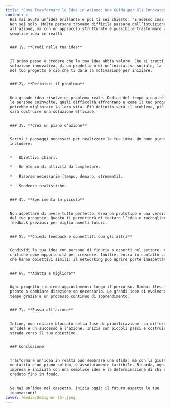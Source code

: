 ```yaml
---
title: "Come Trasformare le Idee in Azione: Una Guida per Gli Innovatori"
content: >-
  Hai mai avuto un’idea brillante e poi ti sei chiesto: “E adesso cosa faccio?”
  Non sei solo. Molte persone trovano difficile passare dall’intuizione
  all’azione, ma con un approccio strutturato è possibile trasformare una
  semplice idea in realtà


  ### 1\. **Credi nella tua idea**


  Il primo passo è credere che la tua idea abbia valore. Che si tratti di una
  soluzione innovativa, di un prodotto o di un’iniziativa sociale, la fiducia
  nel tuo progetto è ciò che ti darà la motivazione per iniziare.


  ### 2\. **Definisci il problema**


  Una grande idea risolve un problema reale. Dedica del tempo a capire chi sono
  le persone coinvolte, quali difficoltà affrontano e come il tuo progetto
  potrebbe migliorare la loro vita. Più definito sarà il problema, più facile
  sarà costruire una soluzione efficace.


  ### 3\. **Crea un piano d’azione**


  Scrivi i passaggi necessari per realizzare la tua idea. Un buon piano dovrebbe
  includere:


  *   Obiettivi chiari.
      
  *   Un elenco di attività da completare.
      
  *   Risorse necessarie (tempo, denaro, strumenti).
      
  *   Scadenze realistiche.
      

  ### 4\. **Sperimenta in piccolo**


  Non aspettare di avere tutto perfetto. Crea un prototipo o una versione base
  del tuo progetto. Questo ti permetterà di testare l’idea e raccogliere
  feedback preziosi per miglioramenti futuri.


  ### 5\. **Chiedi feedback e connettiti con gli altri**


  Condividi la tua idea con persone di fiducia o esperti nel settore. Accetta le
  critiche come opportunità per crescere. Inoltre, entra in contatto con persone
  che hanno obiettivi simili: il networking può aprire porte inaspettate.


  ### 6\. **Adatta e migliora**


  Ogni progetto richiede aggiustamenti lungo il percorso. Rimani flessibile e
  pronto a cambiare direzione se necessario. Le grandi idee si evolvono nel
  tempo grazie a un processo continuo di apprendimento.


  ### 7\. **Passa all’azione**


  Infine, non restare bloccato nella fase di pianificazione. La differenza tra
  un’idea e un successo è l’azione. Inizia con piccoli passi e costruisci la tua
  strada verso il tuo obiettivo.


  ### Conclusione


  Trasformare un’idea in realtà può sembrare una sfida, ma con la giusta
  mentalità e un piano solido, è assolutamente fattibile. Ricorda, ogni grande
  impresa è iniziata con una semplice idea e la determinazione di chi ci ha
  creduto fino in fondo.


  Se hai un’idea nel cassetto, inizia oggi: il futuro aspetta le tue
  innovazioni!
cover: /media/Designer (5).jpeg
---
```

